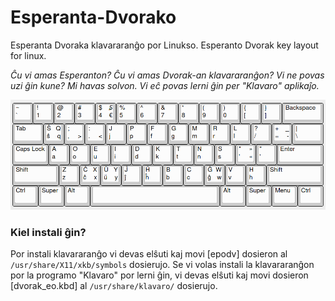# Esperanta-Dvorako
Esperanta Dvoraka klavararanĝo por Linukso. Esperanto Dvorak key layout for linux.

*Ĉu vi amas Esperanton? Ĉu vi amas Dvorak-an klavararanĝon? Vi ne povas uzi ĝin kune? Mi havas solvon. Vi eĉ povas lerni ĝin per "Klavaro" aplikaĵo.*

![preview](view.png "Kiel ĝi aperas")

### Kiel instali ĝin?

Por instali klavararanĝo vi devas elŝuti kaj movi [epodv] dosieron al `/usr/share/X11/xkb/symbols` dosierujo. Se vi volas instali la klavararanĝon por la programo "Klavaro" por lerni ĝin, vi devas elŝuti kaj movi dosieron [dvorak_eo.kbd] al `/usr/share/klavaro/` dosierujo.

